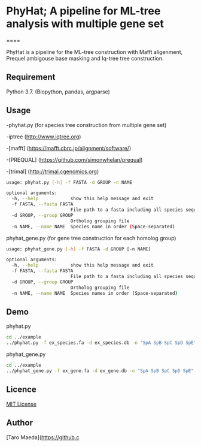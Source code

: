 # PhyHat; A pipeline for ML-tree analysis with multiple gene set

====

PhyHat is a pipeline for the ML-tree construction with Mafft aligenment, Prequel ambigouse base masking and Iq-tree tree construction. 

## Requirement
Python 3.7. (Biopython, pandas, argparse)

## Usage
-phyhat.py (for species tree construction from multiple gene set)

-iptree (http://www.iqtree.org)

-[mafft] (https://mafft.cbrc.jp/alignment/software/)

-[PREQUAL] (https://github.com/simonwhelan/prequal)

-[trimal] (http://trimal.cgenomics.org)

```sh
usage: phyhat.py [-h] -f FASTA -d GROUP -n NAME

optional arguments:
  -h, --help            show this help message and exit
  -f FASTA, --fasta FASTA
                        File path to a fasta including all species sequence
  -d GROUP, --group GROUP
                        Ortholog grouping file
  -n NAME, --name NAME  Species name in order (Space-separated)
```

phyhat_gene.py (for gene tree construction for each homolog group)

```sh
usage: phyhat_gene.py [-h] -f FASTA -d GROUP [-n NAME]

optional arguments:
  -h, --help            show this help message and exit
  -f FASTA, --fasta FASTA
                        File path to a fasta including all species sequence
  -d GROUP, --group GROUP
                        Ortholog grouping file
  -n NAME, --name NAME  Species names in order (Space-separated)
```



## Demo

phyhat.py

```sh
cd ../example 
../phyhat.py -f ex_species.fa -d ex_species.db -n "SpA SpB SpC SpD SpE"

```

phyhat_gene.py

```sh
cd ../example 
../phyhat_gene.py -f ex_gene.fa -d ex_gene.db -n "SpA SpB SpC SpD SpE"

```

## Licence

[MIT License](http://opensource.org/licenses/mit-license.php)

## Author

[Taro Maeda](https://github.c
